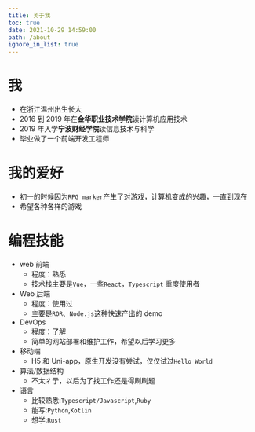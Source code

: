 ```yaml
---
title: 关于我
toc: true
date: 2021-10-29 14:59:00
path: /about
ignore_in_list: true
---
```


# 我

- 在浙江温州出生长大
- 2016 到 2019 年在**金华职业技术学院**读计算机应用技术
- 2019 年入学**宁波财经学院**读信息技术与科学
- 毕业做了一个前端开发工程师

# 我的爱好

- 初一的时候因为`RPG marker`产生了对游戏，计算机变成的兴趣，一直到现在
- 希望各种各样的游戏

# 编程技能

- web 前端
  - 程度：熟悉
  - 技术栈主要是`Vue`，一些`React`，`Typescript` 重度使用者
- Web 后端
  - 程度：使用过
  - 主要是`ROR`、`Node.js`这种快速产出的 demo
- DevOps
  - 程度：了解
  - 简单的网站部署和维护工作，希望以后学习更多
- 移动端
  - H5 和 Uni-app，原生开发没有尝试，仅仅试过`Hello World`
- 算法/数据结构
  - 不太彳亍，以后为了找工作还是得刷刷题
- 语言
  - 比较熟悉:`Typescript/Javascript`,`Ruby`
  - 能写:`Python`,`Kotlin`
  - 想学:`Rust`
